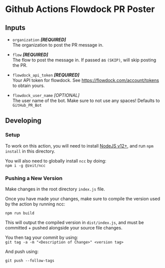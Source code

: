 # Github Actions Flowdock PR Poster

## Inputs
 * `organization` ***[REQUIRED]***  
   The organization to post the PR message in.
 * `flow` ***[REQUIRED]***  
   The flow to post the message in. If passed as `(SKIP)`, will skip posting the PR.
 * `flowdock_api_token` ***[REQUIRED]***  
   Your API token for flowdock. See https://flowdock.com/account/tokens to obtain yours.

 * `flowdock_user_name` *[OPTIONAL]*  
  The user name of the bot. Make sure to not use any spaces! Defaults to `GitHub_PR_Bot`

## Developing

### Setup
To work on this action, you will need to install [NodeJS v12+](https://nodejs.org/en/download/current/), and run `npm install` in this directory.

You will also need to globally install `ncc` by doing:  
`npm i -g @zeit/ncc`

### Pushing a New Version
Make changes in the root directory `index.js` file.

Once you have made your changes, make sure to compile the version used by the action by running ncc:

`npm run build`

This will output the compiled version in `dist/index.js`, and must be committed + pushed alongside your source file changes.

You then tag your commit by using:  
`git tag -a -m "<Description of Change>" <version tag>`

And push using:

`git push --follow-tags`